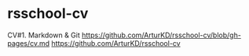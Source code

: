 # rsschool-cv
CV#1. Markdown &amp; Git
https://github.com/ArturKD/rsschool-cv/blob/gh-pages/cv.md
https://github.com/ArturKD/rsschool-cv
